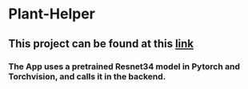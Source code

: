 # Plant-Helper

## This project can be found at this [link](https://plant-helper-cnn.herokuapp.com/)

### The App uses a pretrained Resnet34 model in Pytorch and Torchvision, and calls it in the backend. 
